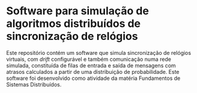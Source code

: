 # Software para simulação de algoritmos distribuídos de sincronização de relógios

Este repositório contém um software que simula sincronização de relógios virtuais, com *drift* configurável e também comunicação numa rede simulada, constituída de filas de entrada e saída de mensagens com atrasos calculados a partir de uma distribuição de probabilidade. Este software foi desenvolvido como atividade da matéria Fundamentos de Sistemas Distribuídos.
